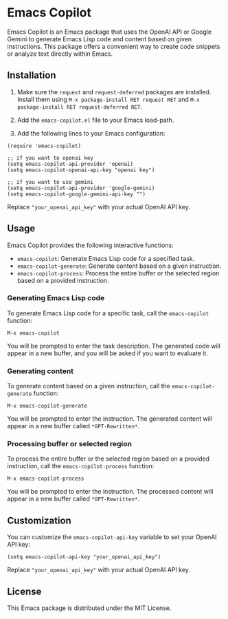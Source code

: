 # Emacs Copilot

Emacs Copilot is an Emacs package that uses the OpenAI API or Google Gemini to generate Emacs Lisp code and content based on given instructions. This package offers a convenient way to create code snippets or analyze text directly within Emacs.

## Installation

1. Make sure the `request` and `request-deferred` packages are installed. Install them using `M-x package-install RET request RET` and `M-x package-install RET request-deferred RET`.

2. Add the `emacs-copilot.el` file to your Emacs load-path.

3. Add the following lines to your Emacs configuration:

```emacs-lisp
(require 'emacs-copilot)

;; if you want to openai key 
(setq emacs-copilot-api-provider 'openai)
(setq emacs-copilot-openai-api-key "openai key")

;; if you want to use gemini
(setq emacs-copilot-api-provider 'google-gemini)
(setq emacs-copilot-google-gemini-api-key "")
```

Replace `"your_openai_api_key"` with your actual OpenAI API key.

## Usage

Emacs Copilot provides the following interactive functions:

- `emacs-copilot`: Generate Emacs Lisp code for a specified task.
- `emacs-copilot-generate`: Generate content based on a given instruction.
- `emacs-copilot-process`: Process the entire buffer or the selected region based on a provided instruction.

### Generating Emacs Lisp code

To generate Emacs Lisp code for a specific task, call the `emacs-copilot` function:

```
M-x emacs-copilot
```

You will be prompted to enter the task description. The generated code will appear in a new buffer, and you will be asked if you want to evaluate it.

### Generating content

To generate content based on a given instruction, call the `emacs-copilot-generate` function:

```
M-x emacs-copilot-generate
```

You will be prompted to enter the instruction. The generated content will appear in a new buffer called `*GPT-Rewritten*`.

### Processing buffer or selected region

To process the entire buffer or the selected region based on a provided instruction, call the `emacs-copilot-process` function:

```
M-x emacs-copilot-process
```

You will be prompted to enter the instruction. The processed content will appear in a new buffer called `*GPT-Rewritten*`.

## Customization

You can customize the `emacs-copilot-api-key` variable to set your OpenAI API key:

```emacs-lisp
(setq emacs-copilot-api-key "your_openai_api_key")
```

Replace `"your_openai_api_key"` with your actual OpenAI API key.

## License

This Emacs package is distributed under the MIT License.
